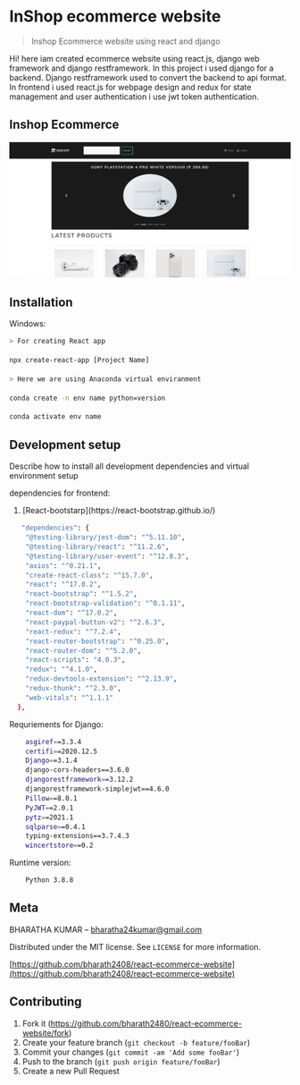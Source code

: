 # InShop ecommerce website
> Inshop Ecommerce website using react and django



Hi! here iam created ecommerce website using react.js, django web framework and django restframework. In this project
i used django for a backend. Django restframework used to convert the backend to api format. In frontend i used react.js for
webpage design and redux for state management and user authentication i use jwt token authentication.

## Inshop Ecommerce
![](inshop.png)

## Installation

Windows:

```sh
> For creating React app

npx create-react-app [Project Name]

> Here we are using Anaconda virtual enviranment

conda create -n env name python=version

conda activate env name

```





## Development setup

Describe how to install all development dependencies and virtual environment setup

dependencies for frontend:
<html>
<head></head>
<body>
<ol>
<li>
 [React-bootstarp](https://react-bootstrap.github.io/)
</li>
</ol>
</body>
</html>

```sh
   "dependencies": {
    "@testing-library/jest-dom": "^5.11.10",
    "@testing-library/react": "^11.2.6",
    "@testing-library/user-event": "^12.8.3",
    "axios": "^0.21.1",
    "create-react-class": "^15.7.0",
    "react": "^17.0.2",
    "react-bootstrap": "^1.5.2",
    "react-bootstrap-validation": "^0.1.11",
    "react-dom": "^17.0.2",
    "react-paypal-button-v2": "^2.6.3",
    "react-redux": "^7.2.4",
    "react-router-bootstrap": "^0.25.0",
    "react-router-dom": "^5.2.0",
    "react-scripts": "4.0.3",
    "redux": "^4.1.0",
    "redux-devtools-extension": "^2.13.9",
    "redux-thunk": "^2.3.0",
    "web-vitals": "^1.1.1"
  },
```
Requriements for Django:

```sh
    asgiref==3.3.4
    certifi==2020.12.5
    Django==3.1.4
    django-cors-headers==3.6.0
    djangorestframework==3.12.2
    djangorestframework-simplejwt==4.6.0
    Pillow==8.0.1
    PyJWT==2.0.1
    pytz==2021.1
    sqlparse==0.4.1
    typing-extensions==3.7.4.3
    wincertstore==0.2
```

Runtime version:

```sh
    Python 3.8.8
```

## Meta

BHARATHA KUMAR  – bharatha24kumar@gmail.com

Distributed under the MIT license. See ``LICENSE`` for more information.

[https://github.com/bharath2408/react-ecommerce-website](https://github.com/bharath2408/react-ecommerce-website)

## Contributing

1. Fork it (<https://github.com/bharath2480/react-ecommerce-website/fork>)
2. Create your feature branch (`git checkout -b feature/fooBar`)
3. Commit your changes (`git commit -am 'Add some fooBar'`)
4. Push to the branch (`git push origin feature/fooBar`)
5. Create a new Pull Request

<!-- Markdown link & img dfn's -->


